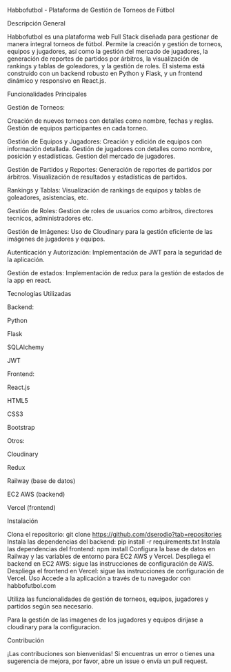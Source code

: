 Habbofutbol - Plataforma de Gestión de Torneos de Fútbol

Descripción General

Habbofutbol es una plataforma web Full Stack diseñada para gestionar de manera integral torneos de fútbol. Permite la creación y gestión de torneos, equipos y jugadores, así como la gestión del mercado de jugadores, la generación de reportes de partidos por árbitros, la visualización de rankings y tablas de goleadores, y la gestión de roles. El sistema está construido con un backend robusto en Python y Flask, y un frontend dinámico y responsivo en React.js.

Funcionalidades Principales

Gestión de Torneos:

Creación de nuevos torneos con detalles como nombre, fechas y reglas.
Gestión de equipos participantes en cada torneo.

Gestión de Equipos y Jugadores:
Creación y edición de equipos con información detallada.
Gestión de jugadores con detalles como nombre, posición y estadísticas.
Gestion del mercado de jugadores.

Gestión de Partidos y Reportes:
Generación de reportes de partidos por árbitros.
Visualización de resultados y estadísticas de partidos.

Rankings y Tablas:
Visualización de rankings de equipos y tablas de goleadores, asistencias, etc.

Gestión de Roles:
Gestion de roles de usuarios como arbitros, directores tecnicos, administradores etc.

Gestión de Imágenes:
Uso de Cloudinary para la gestión eficiente de las imágenes de jugadores y equipos.

Autenticación y Autorización:
Implementación de JWT para la seguridad de la aplicación.

Gestión de estados:
Implementación de redux para la gestión de estados de la app en react.

Tecnologías Utilizadas

Backend:

Python

Flask

SQLAlchemy

JWT

Frontend:

React.js

HTML5

CSS3

Bootstrap

Otros:

Cloudinary

Redux

Railway (base de datos)

EC2 AWS (backend)

Vercel (frontend)

Instalación

Clona el repositorio: git clone https://github.com/dserodio?tab=repositories
Instala las dependencias del backend: pip install -r requirements.txt
Instala las dependencias del frontend: npm install
Configura la base de datos en Railway y las variables de entorno para EC2 AWS y Vercel.
Despliega el backend en EC2 AWS: sigue las instrucciones de configuración de AWS.
Despliega el frontend en Vercel: sigue las instrucciones de configuración de Vercel.
Uso
Accede a la aplicación a través de tu navegador con habbofutbol.com

Utiliza las funcionalidades de gestión de torneos, equipos, jugadores y partidos según sea necesario.

Para la gestión de las imagenes de los jugadores y equipos dirijase a cloudinary para la configuracion.

Contribución

¡Las contribuciones son bienvenidas! Si encuentras un error o tienes una sugerencia de mejora, por favor, abre un issue o envía un pull request.
